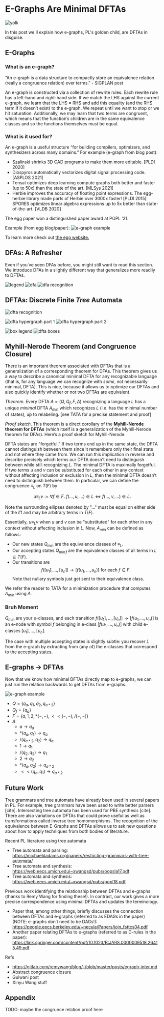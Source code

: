 <!-- TODO: control image sizes using raw html -->

# E-Graphs Are Minimal DFTAs

![yolk](img/yolk.png)

<!-- TODO: edit to have a more positive clickbait. maybe also make title more clickbaity as well -->
In this post we'll explain how e-graphs, PL's golden child, are DFTAs in disguise.

## E-Graphs

### What is an e-graph?

“An e-graph is a data structure to compactly store an equivalence relation (really a congruence relation) over terms.” - SIGPLAN post

An e-graph is constructed via a collection of rewrite rules. Each rewrite rule has a left-hand and right-hand side. If we match the LHS against the current e-graph, we learn that the LHS = RHS and add this equality (and the RHS term if it doesn’t exist) to the e-graph. We repeat until we want to stop or we hit saturation. Additionally, we may learn that two terms are congruent, which means that the function’s children are in the same equivalence classes and so the functions themselves must be equal.

### What is it used for?

An e-graph is a useful structure “for building compilers, optimizers, and synthesizers across many domains.” For example (e-graph from blog post):
- Szalinski shrinks 3D CAD programs to make them more editable. [PLDI 2020]
- Diospyros automatically vectorizes digital signal processing code. [ASPLOS 2021]
- Tensat optimizes deep learning compute graphs both better and faster (up to 50x) than the state of the art. [MLSys 2021]
- Herbie improves the accuracy of floating point expressions. The egg-herbie library made parts of Herbie over 3000x faster! [PLDI 2015]
SPORES optimizes linear algebra expressions up to 5x better than state-of-the-art. [VLDB 2020]

The egg paper won a distinguished paper award at POPL ‘21.

Example (from egg blog/paper):
![e-graph example](img/e-graph.png)

To learn more check out [the egg website.](https://egraphs-good.github.io/)

## DFAs: A Refresher

Even if you've seen DFAs before, you might still want to read this section. We introduce DFAs in a
slightly different way that generalizes more readily to DFTAs.

![legend](img/Legend.jpg)
![dfa](img/DFA.jpg)
![dfa recognition](img/DFA_Recognition.jpg)

## DFTAs: Discrete Finite *Tree* Automata

![dfta recognition](img/DFTA_Recognition.jpg)

![dfta hypergraph part 1](img/DFTA_Hypergraph_Part_1.jpg)
![dfta hypergraph part 2](img/DFTA_Hypergraph_Part_2.jpg)

![box legend](img/Box_Legend.jpg)
![dfta boxes](img/DFTA_Boxes.jpg)

## Myhill-Nerode Theorem (and Congruence Closure)
There is an important theorem associated with DFTAs that is a generalization of a corresponding theorem for DFAs. This theorem gives us a way to describe a canonical minimal DFTA for any recognizable language (that is, for any language we can recognize with *some*, not necessarily minimal, DFTA). This is nice, because it allows us to optimize our DFTAs and also quickly identify whether or not two DFTAs are equivalent.

*Theorem*. Every DFTA $A = (Q, Q_f, F, \Delta)$ recognizing a language $L$ has a unique *minimal* DFTA $A_{min}$ which recognizes $L$ (i.e. has the minimal number of states), up to relabeling. [see TATA for a precise statement and proof]

*Proof sketch*. This theorem is a direct corollary of the **Myhill-Nerode theorem for DFTAs** (which itself is a generalization of the Myhill-Nerode theorem for DFAs). Here’s a proof sketch for Myhill-Nerode.

DFTA states are "forgetful." If two terms end up in the same state, the DFTA cannot distinguish between them since it remembers only their final state and not where they came from. We can run this implication in reverse and describe precisely which terms our DFTA doesn’t need to distinguish between while still recognizing $L$. The minimal DFTA is maximally forgetful. If two terms $u$ and $v$ can be substituted for each other in any context without affecting inclusion or exclusion in $L$, then the minimal DFTA doesn’t need to distinguish between them. In particular, we can define the congruence $\equiv_L$ on $T(F)$ by

$$u \equiv_L v := \forall f \in F.~f(\dots, u, \dots) \in L \iff f(\dots, v, \dots) \in L.$$
<!-- u =L v if ∀C ∈ C. C[u] ∈ L iff C[v] ∈ L -->

Note the surrounding ellipses denoted by "$\dots$" must be equal on either side of the iff and may be arbitrary terms in $T(F)$.

Essentially, $u \equiv_L v$  when $u$ and $v$ can be "substituted" for each other in any context without affecting inclusion in $L$. Now, $A_{min}$ can be defined as follows:
- Our new states $Q_{min}$ are the equivalence classes of $\equiv_L$.
- Our accepting states $Q_{min\,f}$ are the equivalence classes of all terms in $L \subseteq T(F)$.
- Our transitions are 
  $$f([u_1], \dots, [u_n]) \to [f(u_1, \dots, u_n)]~\text{for each}~f \in F.$$
  Note that nullary symbols just get sent to their equivalence class.

We refer the reader to TATA for a minimization procedure that computes $A_{min}$ using $A$.
<!-- upward merging is also a way -->

### Bruh Moment

$Q_{min}$ are your e-classes, and each transition $f([u_1], \dots, [u_n]) \to [f(u_1, \dots, u_n)]$ is an e-node with symbol $f$ belonging in e-class $[f(u_1, \dots, u_n)]$ with child e-classes $[u_1], \dots, [u_n]$.

The case with multiple accepting states is slightly subtle: you recover $L$ from the e-graph by
extracting from (any of) the e-classes that correspond to the accepting states.

## E-graphs → DFTAs
Now that we know how minimal DFTAs directly map to e-graphs, we can just run the relation backwards
to get DFTAs from e-graphs.

![e-graph example](img/e-graph.png)

- $Q = \{q_a, q_1, q_2, q_{a*2}\}$
- $Q_f = \{q_a\}$
- $F = \{a, 1, 2, *(-, -), <<(-, -), /(-, -)\}$
- $\Delta:$
    - $a \to q_a$
    - $*(q_a, q_1) \to q_a$
    - $/(q_{a*2}, q_2) \to q_a$
    - $1 \to q_1$
    - $/(q_2, q_2) \to q_1$
    - $2 \to q_2$
    - $*(q_a, q_2) \to q_{a*2}$
    - $<<(q_a, q_1) \to q_{a*2}$

## Future Work
Tree grammars and tree automata have already been used in several papers in PL. For example, tree grammars have been used to write better parsers [cite]. Intersecting tree automata has been used for PBE synthesis [cite]. There are also variations on DFTAs that could prove useful as well as transformations called inverse tree homomorphisms. The recognition of the equivalence between E-Graphs and DFTAs allows us to ask new questions about how to apply techniques from both bodies of literature.

Recent PL literature using tree automata
- Tree automata and parsing: https://michaeldadams.org/papers/restricting-grammars-with-tree-automata/
- Tree automata and synthesis: https://web.eecs.umich.edu/~xwangsd/pubs/oopsla17.pdf
- Tree automata and synthesis: https://web.eecs.umich.edu/~xwangsd/pubs/popl18.pdf

Previous work identifying the relationship between DFTAs and e-graphs (thanks to Remy Wang for finding these!). In contrast, our work gives a more precise correspondence using minimal DFTAs and updates the terminology.
- Paper that, among other things, briefly discusses the connection between DFTAs and e-graphs (referred to as EDAGs in the paper) (NOTE: e-graphs don’t need to be DAGs!): https://people.eecs.berkeley.edu/~necula/Papers/join_fsttcs04.pdf
- Another paper relating DFTAs to e-graphs (referred to as D-rules in the paper): https://link.springer.com/content/pdf/10.1023/B:JARS.0000009518.26415.49.pdf


Refs
- https://gitlab.com/remywang/blog/-/blob/master/posts/egraph-inter.md
- Abstract congruence closure
- Gulwani post
- Xinyu Wang stuff



## Appendix
TODO: maybe the congrunce relation proof here
